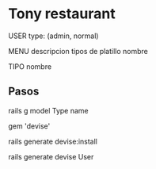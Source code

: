 # Tony restaurant

USER
    type: (admin, normal)

MENU
    descripcion
    tipos de platillo
    nombre

TIPO
    nombre

## Pasos
<!-- creamos el modelo -->    
rails g model Type name 

<!-- Agregar devise -->
gem 'devise'

<!-- Instalar devise -->
rails generate devise:install

<!-- Instalar modelo -->
rails generate devise User


